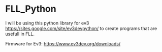 # FLL_Python

I will be using this python library for ev3 https://sites.google.com/site/ev3devpython/ to create programs that are usefull in FLL. 

Firmware for Ev3: https://www.ev3dev.org/downloads/

